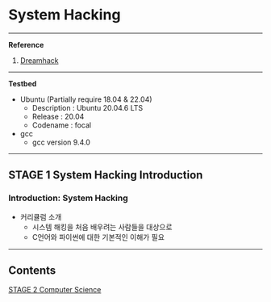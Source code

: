 # System Hacking

---

**Reference**

1. [Dreamhack](https://dreamhack.io/lecture/roadmaps/2)

---

**Testbed**

- Ubuntu (Partially require 18.04 & 22.04)
    - Description : Ubuntu 20.04.6 LTS
    - Release : 20.04
    - Codename : focal
- gcc
    - gcc version 9.4.0

---

## STAGE 1 System Hacking Introduction

### Introduction: System Hacking

- 커리큘럼 소개
    - 시스템 해킹을 처음 배우려는 사람들을 대상으로 
    - C언어와 파이썬에 대한 기본적인 이해가 필요

---
## Contents
[STAGE 2 Computer Science](./note/SHB02_STAGE_2_Computer_Science.md) <br>
